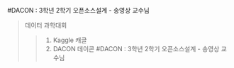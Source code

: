 #DACON : 3학년 2학기 오픈소스설계 - 송영상 교수님
> 데이터 과학대회 
>	> 1. Kaggle 캐글
>	> 2. DACON 데이콘 #DACON : 3학년 2학기 오픈소스설계 - 송영상 교수님
